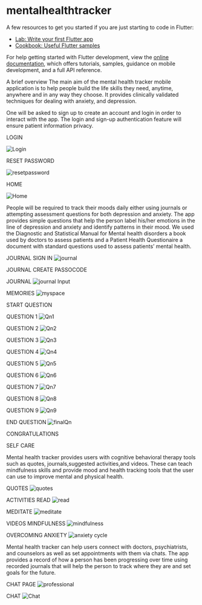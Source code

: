 # mentalhealthtracker

A few resources to get you started if you are just starting to code in Flutter:

- [Lab: Write your first Flutter app](https://docs.flutter.dev/get-started/codelab)
- [Cookbook: Useful Flutter samples](https://docs.flutter.dev/cookbook)

For help getting started with Flutter development, view the
[online documentation](https://docs.flutter.dev/), which offers tutorials,
samples, guidance on mobile development, and a full API reference.

A brief overview
The main aim of the mental health tracker mobile application is to help people build the
life skills they need, anytime, anywhere and in any way they choose. It provides
clinically validated techniques for dealing with anxiety, and depression. 

 One will be asked to sign up to create an account and login in order to interact with the app. The login and sign-up authentication feature
will ensure patient information privacy. 

LOGIN

![Login](https://user-images.githubusercontent.com/77075756/192564658-3cfaf5b3-2303-4784-ba6e-69d2c11674bc.png)

RESET PASSWORD

![resetpassword](https://user-images.githubusercontent.com/77075756/192565470-e6f38216-490d-47ff-bb49-fb3e73d451cc.png)

HOME

![Home](https://user-images.githubusercontent.com/77075756/192565672-2e3cf859-eeeb-4114-bd26-a536d96d2e70.png)




People will be required to track their moods daily either using journals or attempting assessment questions for both depression and
anxiety. The app provides simple questions that help the person label his/her emotions in the line of depression and anxiety and identify patterns in their mood. We used the Diagnostic and Statistical Manual for Mental health disorders a book used by doctors to assess patients and a Patient Health Questionaire a document with standard questions used to assess patients’ mental health. 

JOURNAL SIGN IN
![journal](https://user-images.githubusercontent.com/77075756/192568769-96354eb8-82ea-460b-bf46-15bd95b278cf.png)

JOURNAL CREATE PASSOCODE


JOURNAL 
![journal Input](https://user-images.githubusercontent.com/77075756/192569610-85a6842c-eb0f-457b-87a2-42b130decf1c.png)



MEMORIES
![myspace](https://user-images.githubusercontent.com/77075756/192568454-305e88a5-cca5-43a5-84ac-6910c1f7fe7f.png)

START QUESTION

QUESTION 1
![Qn1](https://user-images.githubusercontent.com/77075756/192568877-b09bcd79-fe81-4843-87a9-a99df563dee0.png)

QUESTION 2
![Qn2](https://user-images.githubusercontent.com/77075756/192568944-d1a0d763-e80f-419e-b189-c57f43668847.png)

QUESTION 3
![Qn3](https://user-images.githubusercontent.com/77075756/192568843-893c647f-9a3b-44c6-8f60-abbe916d8930.png)

QUESTION 4
![Qn4](https://user-images.githubusercontent.com/77075756/192569001-a19ae62d-0c1c-4e35-99b6-0f7b9d2157ca.png)

QUESTION 5
![Qn5](https://user-images.githubusercontent.com/77075756/192569050-aafd76e4-a668-4e5d-8b29-0546026f4bb0.png)

QUESTION 6
![Qn6](https://user-images.githubusercontent.com/77075756/192569096-b2b60a23-3a85-420b-a08a-f15f9927764d.png)

QUESTION 7
![Qn7](https://user-images.githubusercontent.com/77075756/192569169-21286293-6c98-45b3-a661-8caee020388e.png)

QUESTION 8
![Qn8](https://user-images.githubusercontent.com/77075756/192569211-4cb47497-7f8f-4985-bba4-f4728c71f590.png)

QUESTION 9
![Qn9](https://user-images.githubusercontent.com/77075756/192568647-1954bc12-27a2-4e49-ab83-c5f60a75905c.png)

END QUESTION
![finalQn](https://user-images.githubusercontent.com/77075756/192568538-752bbb8c-7517-4e9a-b8f5-e37fc55935f6.png)

CONGRATULATIONS



SELF CARE



Mental health tracker
provides users with cognitive behavioral therapy tools such as quotes, journals,suggested activities,and videos. These can teach mindfulness skills and provide mood and health tracking tools that the user can use to improve mental and physical health.

QUOTES
![quotes](https://user-images.githubusercontent.com/77075756/192567816-b7145389-8fa8-412f-80b6-874038545622.png)


ACTIVITIES
READ
![read](https://user-images.githubusercontent.com/77075756/192568260-40a3d025-26a2-420d-87f1-4b612cc12035.png)

MEDITATE
![meditate](https://user-images.githubusercontent.com/77075756/192568333-bfd9f82d-b2b8-4f7e-9cfc-91b41a9f23cd.png)


VIDEOS
MINDFULNESS
![mindfulness](https://user-images.githubusercontent.com/77075756/192567899-48ee30ef-554e-4ac1-8666-e404ad80b666.png)

OVERCOMING ANXIETY
![anxiety cycle](https://user-images.githubusercontent.com/77075756/192568136-a59cc94b-e7cc-46cf-99b8-f4b8099a17a6.png)




Mental health tracker can help users connect with doctors, psychiatrists, and counselors as well as set appointments with them via chats. The app provides a record of how a person has been progressing over time using recorded journals that will help the person to track where they are and set goals for the future.

CHAT PAGE
![professional](https://user-images.githubusercontent.com/77075756/192567648-03cf4246-e4de-44a1-817c-e0a625584253.png)

CHAT
![Chat](https://user-images.githubusercontent.com/77075756/192567746-09e14e40-5a1c-4cef-ac1d-0b3a3499fdbe.png)


